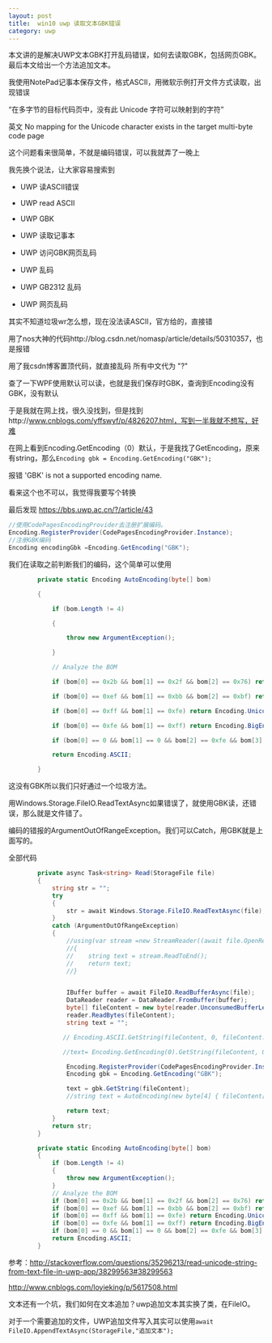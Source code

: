 ```yaml
---
layout: post
title:  win10 uwp 读取文本GBK错误 
category: uwp 
---
```


本文讲的是解决UWP文本GBK打开乱码错误，如何去读取GBK，包括网页GBK。最后本文给出一个方法追加文本。
<!--more-->

我使用NotePad记事本保存文件，格式ASCII，用微软示例打开文件方式读取，出现错误

“在多字节的目标代码页中，没有此 Unicode 字符可以映射到的字符”

英文 No mapping for the Unicode character exists in the target multi-byte code page

这个问题看来很简单，不就是编码错误，可以我就弄了一晚上

我先换个说法，让大家容易搜索到

 - UWP 读ASCII错误

 - UWP read ASCII
 
 - UWP GBK
 
 - UWP 读取记事本

 - UWP 访问GBK网页乱码

 - UWP 乱码
 
 - UWP GB2312 乱码 
 
 - UWP 网页乱码

 

其实不知道垃圾wr怎么想，现在没法读ASCII，官方给的，直接错

用了nos大神的代码http://blog.csdn.net/nomasp/article/details/50310357，也是报错

用了我csdn博客置顶代码，就直接乱码 所有中文代为 "?" 

查了一下WPF使用默认可以读，也就是我们保存时GBK，查询到Encoding没有GBK，没有默认

于是我就在网上找，很久没找到，但是找到http://www.cnblogs.com/yffswyf/p/4826207.html，写到一半我就不想写，好难

在网上看到Encoding.GetEncoding（0）默认，于是我找了GetEncoding，原来有string，那么`Encoding gbk = Encoding.GetEncoding("GBK");`

报错
 'GBK' is not a supported encoding name. 
 
 看来这个也不可以，我觉得我要写个转换
 
最后发现
https://bbs.uwp.ac.cn/?/article/43

```csharp
//使用CodePagesEncodingProvider去注册扩展编码。
Encoding.RegisterProvider(CodePagesEncodingProvider.Instance);
//注册GBK编码
Encoding encodingGbk =Encoding.GetEncoding("GBK");
```

我们在读取之前判断我们的编码，这个简单可以使用

```csharp
        private static Encoding AutoEncoding(byte[] bom)

        {

            if (bom.Length != 4)

            {

                throw new ArgumentException();

            }

            // Analyze the BOM

            if (bom[0] == 0x2b && bom[1] == 0x2f && bom[2] == 0x76) return Encoding.UTF7;

            if (bom[0] == 0xef && bom[1] == 0xbb && bom[2] == 0xbf) return Encoding.UTF8;

            if (bom[0] == 0xff && bom[1] == 0xfe) return Encoding.Unicode; //UTF-16LE

            if (bom[0] == 0xfe && bom[1] == 0xff) return Encoding.BigEndianUnicode; //UTF-16BE

            if (bom[0] == 0 && bom[1] == 0 && bom[2] == 0xfe && bom[3] == 0xff) return Encoding.UTF32;

            return Encoding.ASCII;

        }
```

这没有GBK所以我们只好通过一个垃圾方法。

用Windows.Storage.FileIO.ReadTextAsync如果错误了，就使用GBK读，还错误，那么就是文件错了。

编码的错报的ArgumentOutOfRangeException。我们可以Catch，用GBK就是上面写的。


全部代码

```csharp
        private async Task<string> Read(StorageFile file)
        {
            string str = "";
            try
            {
                str = await Windows.Storage.FileIO.ReadTextAsync(file);
            }
            catch (ArgumentOutOfRangeException)
            {
                //using(var stream =new StreamReader((await file.OpenReadAsync()).GetInputStreamAt(0).AsStreamForRead()))
                //{
                //    string text = stream.ReadToEnd();
                //    return text;
                //}


                IBuffer buffer = await FileIO.ReadBufferAsync(file);
                DataReader reader = DataReader.FromBuffer(buffer);
                byte[] fileContent = new byte[reader.UnconsumedBufferLength];
                reader.ReadBytes(fileContent);
                string text = "";

               // Encoding.ASCII.GetString(fileContent, 0, fileContent.Length);

               //text= Encoding.GetEncoding(0).GetString(fileContent, 0, fileContent.Length);

                Encoding.RegisterProvider(CodePagesEncodingProvider.Instance);
                Encoding gbk = Encoding.GetEncoding("GBK");

                text = gbk.GetString(fileContent);
                //string text = AutoEncoding(new byte[4] { fileContent[0], fileContent[1], fileContent[2], fileContent[3] }).GetString(fileContent);

                return text;
            }
            return str;
        }

        private static Encoding AutoEncoding(byte[] bom)
        {
            if (bom.Length != 4)
            {
                throw new ArgumentException();
            }
            // Analyze the BOM
            if (bom[0] == 0x2b && bom[1] == 0x2f && bom[2] == 0x76) return Encoding.UTF7;
            if (bom[0] == 0xef && bom[1] == 0xbb && bom[2] == 0xbf) return Encoding.UTF8;
            if (bom[0] == 0xff && bom[1] == 0xfe) return Encoding.Unicode; //UTF-16LE
            if (bom[0] == 0xfe && bom[1] == 0xff) return Encoding.BigEndianUnicode; //UTF-16BE
            if (bom[0] == 0 && bom[1] == 0 && bom[2] == 0xfe && bom[3] == 0xff) return Encoding.UTF32;
            return Encoding.ASCII;
        }
```

参考：http://stackoverflow.com/questions/35296213/read-unicode-string-from-text-file-in-uwp-app/38299563#38299563

http://www.cnblogs.com/loyieking/p/5617508.html

文本还有一个坑，我们如何在文本追加？uwp追加文本其实换了类，在FileIO。

对于一个需要追加的文件，UWP追加文件写入其实可以使用`await FileIO.AppendTextAsync(StorageFile,"追加文本");`





        
        

